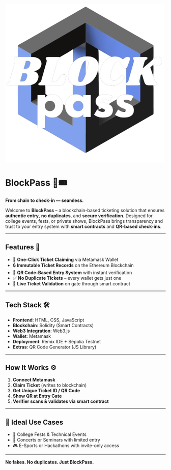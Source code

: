 ![LOGO](views/pics/logo.png)

# **BlockPass** 🔗🎟️  
**From chain to check-in — seamless.**

Welcome to **BlockPass** – a blockchain-based ticketing solution that ensures **authentic entry**, **no duplicates**, and **secure verification**. Designed for college events, fests, or private shows, BlockPass brings transparency and trust to your entry system with **smart contracts** and **QR-based check-ins**.

---

## **Features** 🚀

- 🎫 **One-Click Ticket Claiming** via Metamask Wallet
- 🔒 **Immutable Ticket Records** on the Ethereum Blockchain
- 📲 **QR Code-Based Entry System** with instant verification
- ✅ **No Duplicate Tickets** – every wallet gets just one
- 🧾 **Live Ticket Validation** on gate through smart contract

---

## **Tech Stack** 🛠️

- **Frontend**: HTML, CSS, JavaScript  
- **Blockchain**: Solidity (Smart Contracts)  
- **Web3 Integration**: Web3.js  
- **Wallet**: Metamask  
- **Deployment**: Remix IDE + Sepolia Testnet  
- **Extras**: QR Code Generator (JS Library)

---

## **How It Works** ⚙️

1. **Connect Metamask**  
2. **Claim Ticket** (writes to blockchain)  
3. **Get Unique Ticket ID / QR Code**  
4. **Show QR at Entry Gate**  
5. **Verifier scans & validates via smart contract**

---

## 👥 Ideal Use Cases

- 🎉 College Fests & Technical Events  
- 🎤 Concerts or Seminars with limited entry  
- 🎮 E-Sports or Hackathons with invite-only access  

---

**No fakes. No duplicates. Just BlockPass.**

